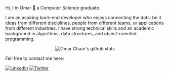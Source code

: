 Hi, I'm Omar 👋 a Computer Science graduate.

I am an aspiring back-end developer who enjoys connecting the dots: be it ideas from different disciplines, people from different teams, or applications from different industries. I have strong technical skills and an academic background in algorithms, data structures, and object-oriented programming.


<p align="center">
  <img src="https://github-readme-stats.vercel.app/api?username=omar-chaar&hide=prs,contribs&count_private=true&show_icons=true&theme=tokyonight" alt="Omar Chaar's github stats">
</p>


Fell free to contact me here:

[![LinkedIn](https://img.shields.io/badge/LinkedIn-%230077B5.svg?logo=linkedin&logoColor=white)](https://linkedin.com/in/omaar-chaar) [![Twitter](https://img.shields.io/badge/Twitter-%231DA1F2.svg?logo=Twitter&logoColor=white)](https://twitter.com/omaarchaar) 
